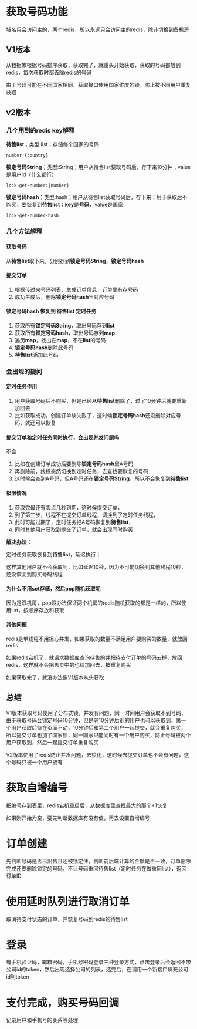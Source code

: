 # 获取号码功能

域名只会访问主的，两个redis，所以永远只会访问主的redis，除非切换到备机房

## V1版本

从数据库根据号码排序获取，获取完了，就重头开始获取，获取的号码都放到redis，每次获取时都去除redis的号码

由于号码可能在不同国家相同，获取接口使用国家维度的锁，防止被不同用户重复获取

## v2版本

### 几个用到的redis key解释

**待售list**；类型:list；存储每个国家的号码

```
number:{country}
```

**锁定号码String**；类型:String；用户从待售list获取号码后，存下来10分钟；value是用户id（什么都行）

```
lock-get-number:{number}
```

**锁定号码hash**；类型:hash；用户从待售list获取号码后，存下来；用于获取后不购买，要恢复到**待售list**；**key**是**号码**，value是国家

```
lock-get-number-hash
```

### 几个方法解释

#### 获取号码

从**待售list**取下来，分别存到**锁定号码String**，**锁定号码hash**

#### 提交订单

1. 根据传过来号码列表，生成订单信息，订单里有存号码
2. 成功生成后，删除**锁定号码hash**里对应号码

#### 锁定号码hash 恢复到 待售list 定时任务

1. 获取所有**锁定号码String**，取出号码存到**list**
2. 获取所有**锁定号码hash**，取出号码存到**map**
3. 遍历**map**，找出在**map**，不在**list**的号码
4. **锁定号码hash**删除此号码
5. **待售list**添加此号码

### 会出现的疑问

#### 定时任务作用

1. 用户获取号码后不购买，但是已经从**待售list**删除了，过了10分钟后就要重新加回去
2. 比如获取成功，创建订单缺失败了，这时候**锁定号码hash**还没删除对应号码，就还可以恢复

#### 提交订单和定时任务同时执行，会出现并发问题吗

不会

1. 比如在创建订单成功后要删除**锁定号码hash**里A号码
2. 再删除前，线程突然切换到定时任务，去查找要恢复的号码
3. 这时候会查到A号码，但A号码还在**锁定号码String**，所以不会恢复到**待售list**

#### 极限情况

1. 获取完最还有零点几秒到期，这时候提交订单，
2. 到了第三步，线程不在提交订单线程，切换到了定时任务线程，
3. 此时可能过期了，定时任务把A号码恢复到**待售list**，
4. 同时其他用户获取到提交了订单，就会出现同时购买

**解决办法：**

定时任务获取恢复到**待售list**，延迟执行；

这样其他用户就不会获取到，比如延迟10秒，因为不可能切换到其他线程10秒，还没恢复到购买号码线程

#### 为什么不用set存储，然后pop随机获取呢

因为是双机房，pop没办法保证两个机房的redis随机获取的都是一样的，所以使用list，按顺序存放和获取

#### 其他问题

redis是单线程不用担心并发，如果获取的数量不满足用户要购买的数量，就放回redis

如果redis宕机了，就请求数据库查询待售的并把待支付订单的号码去掉，放回redis，这样就不会把售卖中的也给加回去，被重复购买

如果获取完了，就没办法像V1版本从头获取

## 总结

V1版本获取号码使用了分布式锁，并发有问题，同一时间用户会获取不到号码，由于获取号码会锁定号码10分钟，但是等10分钟后别的用户也可以获取到，第一个用户获取后待在页面不动，10分钟后和第二个用户一起提交，就会重复购买，所以提交订单也加了国家锁，同一国家只能同时有一个用户购买，防止号码被两个用户获取到，然后一起提交订单重复购买

V2版本使用了redis防止并发问题，去锁化，这时候去提交订单也不会有问题，这个号码只被一个用户拥有

# 获取自增编号

把编号存到表里，redis宕机重启后，从数据库里查找最大的那个+1恢复

如果刚开始为空，要先判断数据库有没有值，再去设置自增编号

# 订单创建

先判断号码是否已出售且还被锁定住，判断前后端计算的金额是否一致，订单删除完成还要删除锁定的号码，不让号码重回待售list（定时任务在做重回list），返回订单ID

# 使用延时队列进行取消订单

取消待支付状态的订单，并恢复号码到redis的待售list

# 登录

有手机验证码，邮箱密码，手机号密码登录三种登录方式，点击登录后会返回不带公司id的token，然后出现选择公司的列表，选完后，在调用一个新接口填充公司id到token

# 支付完成，购买号码回调

记录用户和手机号的关系等处理

